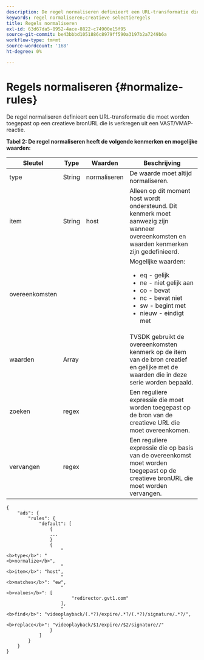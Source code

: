 ```yaml
---
description: De regel normaliseren definieert een URL-transformatie die moet worden toegepast op een creatieve bronURL die is verkregen uit een VAST/VMAP-reactie.
keywords: regel normaliseren;creatieve selectieregels
title: Regels normaliseren
exl-id: 63d67da5-8952-4ace-8822-c74900e15f95
source-git-commit: be43bbbd1051886c8979ff590a3197b2a7249b6a
workflow-type: tm+mt
source-wordcount: '168'
ht-degree: 0%

---
```


# Regels normaliseren {#normalize-rules}

De regel normaliseren definieert een URL-transformatie die moet worden toegepast op een creatieve bronURL die is verkregen uit een VAST/VMAP-reactie.

**Tabel 2: De regel normaliseren heeft de volgende kenmerken en mogelijke waarden:**

<table id="table_ljp_tgx_hz">  
 <thead> 
  <tr> 
   <th class="entry"><b>Sleutel</b></th> 
   <th class="entry"><b>Type</b></th> 
   <th class="entry"><b>Waarden</b></th> 
   <th class="entry"><b>Beschrijving</b></th> 
  </tr> 
 </thead>
 <tbody> 
  <tr> 
   <td><span class="codeph"> type</span></td> 
   <td><span class="codeph"> String</span></td> 
   <td><span class="codeph"> normaliseren</span></td> 
   <td>De waarde moet altijd <span class="codeph"> normaliseren</span>.</td> 
  </tr> 
  <tr> 
   <td><span class="codeph"> item</span></td> 
   <td><span class="codeph"> String</span></td> 
   <td><span class="codeph"> host</span></td> 
   <td>Alleen op dit moment <span class="codeph"> host</span> wordt ondersteund. Dit kenmerk moet aanwezig zijn wanneer <span class="codeph"> overeenkomsten</span> en <span class="codeph"> waarden</span> kenmerken zijn gedefinieerd.</td> 
  </tr> 
  <tr> 
   <td><span class="codeph"> overeenkomsten</span></td> 
   <td></td> 
   <td></td> 
   <td>Mogelijke waarden:
    <ul id="ul_tnf_2hx_hz"> 
     <li><span class="codeph"> eq</span> - gelijk</li> 
     <li><span class="codeph"> ne</span> - niet gelijk aan</li> 
     <li><span class="codeph"> co</span> - bevat</li> 
     <li><span class="codeph"> nc</span> - bevat niet</li> 
     <li><span class="codeph"> sw</span> - begint met</li> 
     <li><span class="codeph"> nieuw</span> - eindigt met</li> 
    </ul></td> 
  </tr> 
  <tr> 
   <td><span class="codeph"> waarden</span></td> 
   <td><span class="codeph"> Array</span></td> 
   <td></td> 
   <td>TVSDK gebruikt de <span class="codeph"> overeenkomsten</span> kenmerk op de <span class="codeph"> item</span> van de bron creatief en gelijke met de waarden die in deze serie worden bepaald.</td> 
  </tr> 
  <tr> 
   <td><span class="codeph"> zoeken</span></td> 
   <td><span class="codeph"> regex</span></td> 
   <td></td> 
   <td> Een reguliere expressie die moet worden toegepast op de bron van de creatieve URL die moet overeenkomen.</td> 
  </tr> 
  <tr> 
   <td><span class="codeph"> vervangen</span></td> 
   <td><span class="codeph"> regex</span></td> 
   <td></td> 
   <td> Een reguliere expressie die op basis van de overeenkomst moet worden toegepast op de creatieve bronURL die moet worden vervangen.</td> 
  </tr> 
 </tbody> 
</table>

```
{
    "ads": {
        "rules": {
            "default": [
                {
                ...
                }
                {
                    "
<b>type</b>": "
<b>normalize</b>",
                    "
<b>item</b>": "host",
                    "
<b>matches</b>": "ew",
                    "
<b>values</b>": [
                        "redirector.gvt1.com"
                    ],
                    "
<b>find</b>": "videoplayback/(.*?)/expire/.*?/(.*?)/signature/.*?/",
                    "
<b>replace</b>": "videoplayback/$1/expire//$2/signature//"
                }                
            ]
        }
    }
}
```
